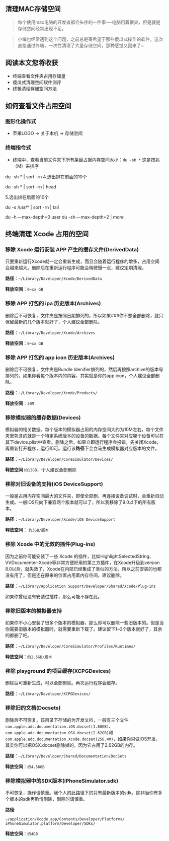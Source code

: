 ## 清理MAC存储空间
> 每个使用mac电脑的开发者都会头疼的一件事---电脑用着很爽，但是就是存储空间经常出现不足。

> 小编也经常遇到这个问题，之前总是寄希望于那些傻瓜式操作的软件，这次直接通过终端，一次性清理了大量存储空间，那种感觉又回来了~

## 阅读本文您将收获
* 终端查看文件夹占用存储量
* 傻瓜式清理空间软件测评
* 终极清理存储空间方法

## 如何查看文件占用空间
### 图形化操作式
* 苹果LOGO -> 关于本机 -> 存储空间

### 终端指令式
* 终端中，查看当前文件夹下所有条目占据内存空间大小：`du -sh *`
这是按兆（M）来排序

du -sh * | sort -rn
4.选出排在前面的10个

du -sh * | sort -rn | head

5.选出排在后面的10个

du -s /usr/* | sort -rn | tail

du -h –-max-depth=0 user
du -sh –-max-depth=2 | more


## 终端清理 Xcode 占用的空间
### 移除 Xcode 运行安装 APP 产生的缓存文件(DerivedData)
只要重新运行Xcode就一定会重新生成，而且会随着运行程序的增多，占用空间会越来越大。删除后在重新运行程序可能会稍微慢一点，建议定期清理。

**路径**：`~/Library/Developer/Xcode/DerivedData`

**释放空间**：`0~xx GB`

### 移除 APP 打包的 ipa 历史版本(Archives)
删除后不可恢复，文件夹是按照日期排列的，所以如果###你不想全部删除，就只保留最新的几个版本就好了，个人建议全部删除。

**路径**：`~/Library/Developer/Xcode/Archives`

**释放空间**：`0~xx GB`

### 移除 APP 打包的 app icon 历史版本(Archives)
删除后不可恢复，文件夹是Bundle Idenifier排列的，然后再按照archive的版本号排列的，如果你看每个版本内的内容，其实就是你的app icon，个人建议全部删除。

**路径**：`~/Library/Developer/Xcode/Products/`

**释放空间**：`30M`

### 移除模拟器的缓存数据(Devices)
模拟器的相关数据。每个版本的模拟器占用的内存空间大约为10M左右。每个文件夹里包含的就是一个特定系统版本的设备的数据。每个文件夹对应哪个设备可以在其下device.plist中查看。删除之后，如果立即运行程序会报错，先关闭Xcode，再重新打开程序，运行即可。运行该**路径**下会立马生成模拟器对应版本的文件。

**路径**：`~/Library/Developer/CoreSimulator/Devices/`

**释放空间** `约12GB`，个人建议全部删除

### 移除对旧设备的支持(iOS DeviceSupport)
一般是占用内存空间最大的文件夹，即使全部删，再连接设备调试时，会重新自动生成。一般iOS只向下兼容两个版本就可以了，所以我移除了9.0以下的所有版本。

**路径**：`~/Library/Developer/Xcode/iOS DeviceSupport`

**释放空间**： `约3GB/版本`

### 移除 Xcode 中的无效的插件(Plug-ins)
因为之前你可能安装了一些 Xcode 的插件，比如HighlightSelectedString、VVDocumenter-Xcode等非常方便好用的第三方插件，在Xcode升级到version 8.0以后，就失效了，Xcode在内部已经集成了类似的方法，所以之前安装的也都没有用了，但是还在原来的位置占用着内存空间，建议删除。

**路径**：`~/Library/Application Support/Developer/Shared/Xcode/Plug-ins`

如果你曾经没有安装过插件，那么可能不存在此。

### 移除旧版本的模拟器支持
如果你不小心安装了很多个版本的模拟器，那么你可以删除一些旧版本的。但是当你需要旧版本的模拟器时，就需要重新下载了。建议留下1~2个版本就好了，其余的都删了吧。

**路径**：`~/Library/Developer/CoreSimulator/Profiles/Runtimes/`

**释放空间**：`约2.5GB/版本`


### 移除 playground 的项目缓存(XCPGDevices)
删除后可重新生成，可以全部删除。再次运行程序会缓存。

**路径**：`~/Library/Developer/XCPGDevices/`

### 移除旧的文档(Docsets)
删除后不可恢复，该目录下存储的为开发文档，一般有三个文件`com.apple.adc.documentation.iOS.docset(1.68GB)`、`com.apple.adc.documentation.OSX.docset(2.62GB)`和`com.apple.adc.documentation.Xcode.docset(256.4M)`，如果你只做iOS开发，其实你可以把OSX.docset删除掉的，因为它占用了2.62GB的内存。

**路径**：`~/Library/Developer/Shared/Documentation/DocSets`

**释放空间**：`约4.56GB`

### 移除模拟器中的SDK版本(iPhoneSimulator.sdk)
不可恢复，操作请慎重。我个人的此路径下的只有最新版本的sdk，除非当你有多个版本的sdk再酌情删除，删除时请慎重。

**路径**:

```
~/application/Xcode.app/Contents/Developer/Platforms/
iPhoneSimulator.platform/Developer/SDKs/
```

**释放空间**：`约4GB`